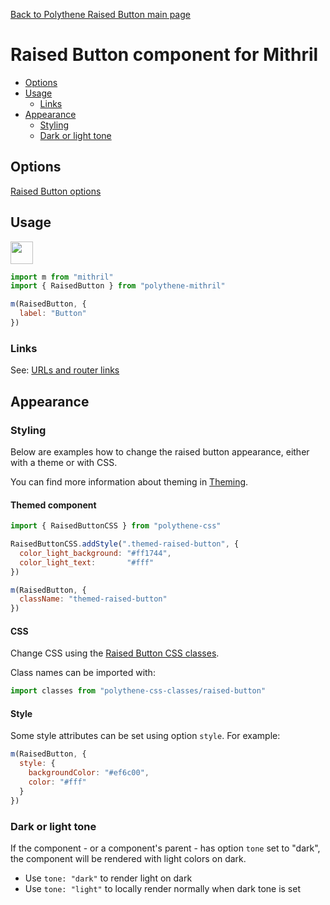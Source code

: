 [Back to Polythene Raised Button main page](../raised-button.md)

# Raised Button component for Mithril

<!-- MarkdownTOC autolink="true" autoanchor="true" bracket="round" levels="1,2,3" -->

- [Options](#options)
- [Usage](#usage)
  - [Links](#links)
- [Appearance](#appearance)
  - [Styling](#styling)
  - [Dark or light tone](#dark-or-light-tone)

<!-- /MarkdownTOC -->


<a id="options"></a>
## Options

[Raised Button options](../raised-button.md)



<a id="usage"></a>
## Usage

<a href="https://jsfiddle.net/ArthurClemens/e6werwgv/" target="_blank"><img src="https://arthurclemens.github.io/assets/polythene/docs/try-out-green.gif" height="36" /></a>

~~~javascript
import m from "mithril"
import { RaisedButton } from "polythene-mithril"

m(RaisedButton, {
  label: "Button"
})
~~~


<a id="links"></a>
### Links

See: [URLs and router links](../../handling-urls.md)



<a id="appearance"></a>
## Appearance


<a id="styling"></a>
### Styling

Below are examples how to change the raised button appearance, either with a theme or with CSS.

You can find more information about theming in  [Theming](../../theming.md).

<a id="themed-component"></a>
#### Themed component

~~~javascript
import { RaisedButtonCSS } from "polythene-css"

RaisedButtonCSS.addStyle(".themed-raised-button", {
  color_light_background: "#ff1744",
  color_light_text:       "#fff"
})

m(RaisedButton, {
  className: "themed-raised-button"
})
~~~

<a id="css"></a>
#### CSS

Change CSS using the [Raised Button CSS classes](../../../packages/polythene-css-classes/raised-button.js).

Class names can be imported with:

~~~javascript
import classes from "polythene-css-classes/raised-button"
~~~

<a id="style"></a>
#### Style

Some style attributes can be set using option `style`. For example:

~~~javascript
m(RaisedButton, {
  style: {
    backgroundColor: "#ef6c00",
    color: "#fff"
  }
})
~~~


<a id="dark-or-light-tone"></a>
### Dark or light tone

If the component - or a component's parent - has option `tone` set to "dark", the component will be rendered with light colors on dark. 

* Use `tone: "dark"` to render light on dark
* Use `tone: "light"` to locally render normally when dark tone is set


